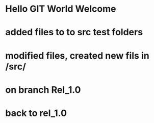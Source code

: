 # Hello GIT World Welcome
# added files to  to src test folders
# modified files, created new fils in /src/
# on branch Rel_1.0
# back to rel_1.0